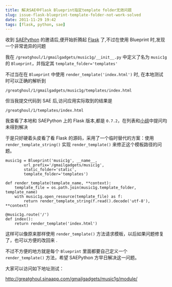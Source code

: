 ```yaml
---
title: 解决SAE中Flask Blueprint指定template folder无效问题
slug: issue-flask-blueprint-template-folder-not-work-solved
date: 2011-11-29 19:42
tags: [flask, python, sae]
---
```


收到 [SAEPython][1] 的邀请后,便开始折腾起 [Flask][2] 了,不过在使用 Blueprint 时,发现一个非常诡异的问题

我在 `/greatghoul/1/gmailgadgets/music1g/__init__.py` 中定义了名为 `music1g` 的 `Blueprint`，并指定其 
`template_folder='templates'`

不过当在在 `Blueprint` 中使用 `render_template('index.html')` 时, 在本地测试时可以正确的解析到

`/greatghoul/1/gmailgadgets/music1g/templates/index.html`

但当我提交代码到 SAE 后,访问应用实际取到的结果是

`/greatghoul/1/templates/index.html`

我查看了本地和 SAEPython 上的 Flask 版本,都是 `0.7.2`，在列表和[小组][3]中提问均未得到解决

于是只好硬着头皮看了看 Flask 的源码，采用了一个临时替代的方案：使用 `render_template_string()` 实现 
`render_template()` 来修正这个模板路径的问题。

    music1g = Blueprint('music1g', __name__, 
            url_prefix='/gmailgadgets/music1g',
            static_folder='static', 
            template_folder='templates')
        
    def render_template(template_name, **context):
        template_file = os.path.join(music1g.template_folder, template_name)
        with music1g.open_resource(template_file) as f:
            return render_template_string(f.read().decode('utf-8'), **context)
     
    @music1g.route('/')
    def index():
        return render_template('index.html')

这样可以像原来那样使用 `render_template()` 方法请求模板，以后如果问题修复了，也可以方便的改回来 .

不过不方便的地方就是每个 `Blueprint` 里面都要自己定义一个 `render_template()` 方法，希望 SAEPython 
方早日解决这一问题。

大家可以访问如下地址测试：

<http://greatghoul.sinaapp.com/gmailgadgets/music1g/module/>

[1]: http://readthedocs.org/docs/sae-python/en/latest/ "SAEPython"
[2]: http://flask.pocoo.org/ "Flask"
[3]: http://www.douban.com/group/373262/ "SAE Python 豆辩讨论组"
